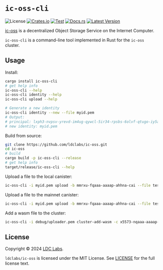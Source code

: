 # `ic-oss-cli`
![License](https://img.shields.io/crates/l/ic-oss-cli.svg)
[![Crates.io](https://img.shields.io/crates/d/ic-oss-cli.svg)](https://crates.io/crates/ic-oss-cli)
[![Test](https://github.com/ldclabs/ic-oss/actions/workflows/test.yml/badge.svg)](https://github.com/ldclabs/ic-oss/actions/workflows/test.yml)
[![Docs.rs](https://img.shields.io/docsrs/ic-oss-cli?label=docs.rs)](https://docs.rs/ic-oss-cli)
[![Latest Version](https://img.shields.io/crates/v/ic-oss-cli.svg)](https://crates.io/crates/ic-oss-cli)

[ic-oss](https://github.com/ldclabs/ic-oss) is a decentralized Object Storage Service on the Internet Computer.

`ic-oss-cli` is a command-line tool implemented in Rust for the `ic-oss` cluster.

## Usage

Install:
```sh
cargo install ic-oss-cli
# get help info
ic-oss-cli --help
ic-oss-cli identity --help
ic-oss-cli upload --help

# Generate a new identity
ic-oss-cli identity --new --file myid.pem
# Output:
# principal: lxph3-nvpsv-yrevd-im4ug-qywcl-5ir34-rpsbs-6olvf-qtugo-iy5ai-jqe
# new identity: myid.pem
```

Build from source:
```sh
git clone https://github.com/ldclabs/ic-oss.git
cd ic-oss
# build
cargo build -p ic-oss-cli --release
# get help info
target/release/ic-oss-cli --help
```

Upload a file to the local canister:
```sh
ic-oss-cli -i myid.pem upload -b mmrxu-fqaaa-aaaap-ahhna-cai --file test.tar.gz
```

Upload a file to the mainnet canister:
```sh
ic-oss-cli -i myid.pem upload -b mmrxu-fqaaa-aaaap-ahhna-cai --file test.tar.gz --ic
```

Add a wasm file to the cluster:
```sh
ic-oss-cli -i debug/uploader.pem cluster-add-wasm -c x5573-nqaaa-aaaap-ahopq-cai --path target/wasm32-unknown-unknown/release/ic_oss_bucket.wasm
```

## License
Copyright © 2024 [LDC Labs](https://github.com/ldclabs).

`ldclabs/ic-oss` is licensed under the MIT License. See [LICENSE](../../LICENSE-MIT) for the full license text.